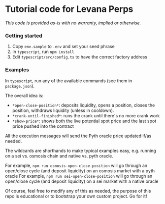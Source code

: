 # Tutorial code for Levana Perps

*This code is provided as-is with no warranty, implied or otherwise.*

### Getting started

1. Copy `env.sample` to `.env` and set your seed phrase
2. In `typescript`, run `npm install`
3. Edit `typescript/src/config.ts` to have the correct factory address

### Examples 

In `typescript`, run any of the available commands (see them in `package.json`).

The overall idea is:

* `*open-close-position*`: deposits liquidity, opens a position, closes the position, withdraws liquidity (unless in cooldown).
* `*crank-until-finished*`: runs the crank until there's no more crank work
* `*show-price*`: shows both the live potential spot price and the last spot price pushed into the contract

All the execution messages will send the Pyth oracle price updated if/as needed.

The wildcards are shorthands to make typical examples easy, e.g. running on a sei vs. osmosis chain and native vs. pyth oracle.

For example, `npm run osmosis-open-close-position` will go through an open/close cycle (and deposit liquidity) on an osmosis market with a pyth oracle
For example, `npm run sei-open-close-position` will go through an open/close cycle (and deposit liquidity) on a sei market with a native oracle

Of course, feel free to modify any of this as needed, the purpose of this repo is educational or to bootstrap your own custom project. Go for it!



